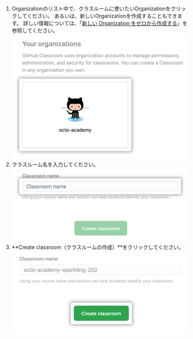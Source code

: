 1. Organizationのリスト中で、クラスルームに使いたいOrganizationをクリックしてください。 あるいは、新しいOrganizationを作成することもできます。 詳しい情報については、「[新しい Organization をゼロから作成する](/github/setting-up-and-managing-organizations-and-teams/creating-a-new-organization-from-scratch)」を参照してください。 ![新しいクラスルームを作成する、Organizationリスト中のOrganization](/assets/images/help/classroom/click-organization.png)
1. クラスルーム名を入力してください。 ![クラスルーム名を入力するテキストフィールド](/assets/images/help/classroom/type-classroom-name.png)
1. **Create classroom（クラスルームの作成）**をクリックしてください。 ![クラスルーム名を入力するテキストフィールド](/assets/images/help/classroom/click-create-classroom-button.png)

